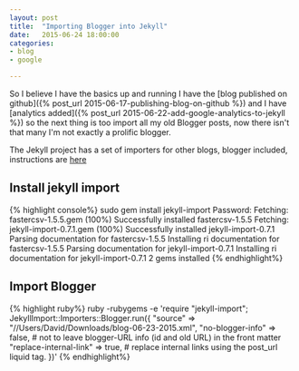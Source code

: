 ```yaml
---
layout: post
title:  "Importing Blogger into Jekyll"
date:   2015-06-24 18:00:00
categories: 
- blog
- google

---
```


So I believe I have the basics up and running I have the [blog published on github]({% post_url 2015-06-17-publishing-blog-on-github %}) and I have [analytics added]({% post_url 2015-06-22-add-google-analytics-to-jekyll %}) so the next thing is too import all my old Blogger posts, now there isn't that many I'm not exactly a prolific blogger.

The Jekyll project has a set of importers for other blogs, blogger included, instructions are [here](http://import.jekyllrb.com/docs/blogger/)

## Install jekyll import

{% highlight console%}
sudo gem install jekyll-import
Password:
Fetching: fastercsv-1.5.5.gem (100%)
Successfully installed fastercsv-1.5.5
Fetching: jekyll-import-0.7.1.gem (100%)
Successfully installed jekyll-import-0.7.1
Parsing documentation for fastercsv-1.5.5
Installing ri documentation for fastercsv-1.5.5
Parsing documentation for jekyll-import-0.7.1
Installing ri documentation for jekyll-import-0.7.1
2 gems installed
{% endhighlight%}## Import Blogger

{% highlight ruby%}
ruby -rubygems -e 'require "jekyll-import";
    JekyllImport::Importers::Blogger.run({
      "source"                => "//Users/David/Downloads/blog-06-23-2015.xml",
      "no-blogger-info"       => false, # not to leave blogger-URL info (id and old URL) in the front matter
      "replace-internal-link" => true, # replace internal links using the post_url liquid tag.
    })'
{% endhighlight%}
